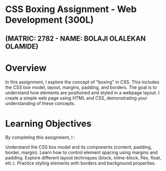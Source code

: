 # CSS Boxing Assignment - Web Development (300L)
## (MATRIC: 2782 - NAME: BOLAJI OLALEKAN OLAMIDE)

# Overview
In this assignment, I explore the concept of "boxing" in CSS. This includes the CSS box model, layout, margins, padding, and borders. The goal is to understand how elements are positioned and styled in a webpage layout. I create a simple web page using HTML and CSS, demonstrating your understanding of these concepts.

# Learning Objectives
By completing this assignment, I :

Understand the CSS box model and its components (content, padding, border, margin).
Learn how to control element spacing using margins and padding.
Explore different layout techniques (block, inline-block, flex, float, etc.).
Practice styling elements with borders and background properties.